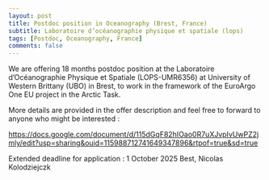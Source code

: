 ```yaml
---
layout: post
title: Postdoc position in Oceanography (Brest, France)
subtitle: Laboratoire d’océanographie physique et spatiale (lops)
tags: [Postdoc, Oceanography, France]
comments: false
---
```

We are offering 18 months postdoc position at the Laboratoire d’Océanographie Physique et Spatiale (LOPS-UMR6356) at University of Western Brittany (UBO) in Brest, to work in the framework of the EuroArgo One EU project in the Arctic Task.

More details are provided in the offer description and feel free to forward to anyone who might be interested :

https://docs.google.com/document/d/115dGqF82hIOao0R7uXJvpIvUwPZ2jmly/edit?usp=sharing&ouid=115988712741649347896&rtpof=true&sd=true

Extended deadline for application : 1 October 2025
Best,
Nicolas Kolodziejczk

